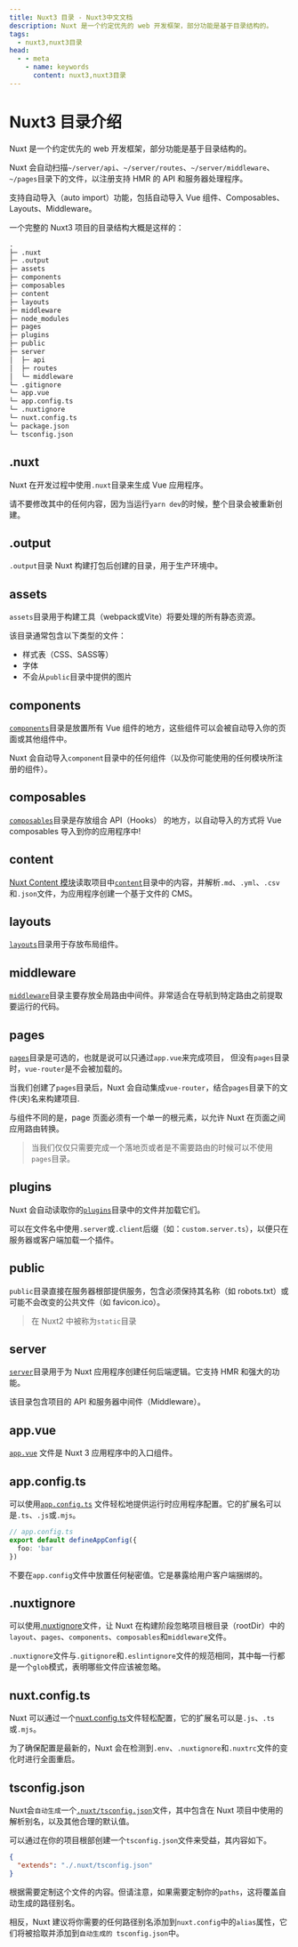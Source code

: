 ```yaml
---
title: Nuxt3 目录 - Nuxt3中文文档
description: Nuxt 是一个约定优先的 web 开发框架，部分功能是基于目录结构的。
tags: 
  - nuxt3,nuxt3目录
head:
  - - meta
    - name: keywords
      content: nuxt3,nuxt3目录
---
```


# Nuxt3 目录介绍

Nuxt 是一个约定优先的 web 开发框架，部分功能是基于目录结构的。

Nuxt 会自动扫描`~/server/api`、`~/server/routes`、`~/server/middleware`、`~/pages`目录下的文件，以注册支持 HMR 的 API 和服务器处理程序。

支持自动导入（auto import）功能，包括自动导入 Vue 组件、Composables、Layouts、Middleware。

一个完整的 Nuxt3 项目的目录结构大概是这样的：

```md
.
├─ .nuxt
├─ .output
├─ assets
├─ components
├─ composables
├─ content
├─ layouts
├─ middleware
├─ node_modules
├─ pages
├─ plugins
├─ public
├─ server
│  ├─ api
│  ├─ routes
│  └─ middleware
└─ .gitignore
└─ app.vue
└─ app.config.ts
└─ .nuxtignore
└─ nuxt.config.ts
└─ package.json
└─ tsconfig.json
```

## .nuxt

Nuxt 在开发过程中使用`.nuxt`目录来生成 Vue 应用程序。

请不要修改其中的任何内容，因为当运行`yarn dev`的时候，整个目录会被重新创建。

## .output

`.output`目录 Nuxt 构建打包后创建的目录，用于生产环境中。

## assets

`assets`目录用于构建工具（webpack或Vite）将要处理的所有静态资源。

该目录通常包含以下类型的文件：

- 样式表（CSS、SASS等）
- 字体
- 不会从`public`目录中提供的图片

## components

[`components`](/nuxt3/directory-components)目录是放置所有 Vue 组件的地方，这些组件可以会被自动导入你的页面或其他组件中。

Nuxt 会自动导入`component`目录中的任何组件（以及你可能使用的任何模块所注册的组件）。

## composables

[`composables`](/nuxt3/directory-composables)目录是存放组合 API（Hooks） 的地方，以自动导入的方式将 Vue composables 导入到你的应用程序中!

## content

[Nuxt Content 模块](https://content.nuxtjs.org/)读取项目中[`content`](/nuxt3/directory-content)目录中的内容，并解析`.md`、`.yml`、`.csv`和`.json`文件，为应用程序创建一个基于文件的 CMS。

## layouts

[`layouts`](/nuxt3/directory-layouts)目录用于存放布局组件。

## middleware

[`middleware`](/nuxt3/directory-middleware)目录主要存放全局路由中间件。非常适合在导航到特定路由之前提取要运行的代码。

## pages

[`pages`](/nuxt3/directory-pages)目录是可选的，也就是说可以只通过`app.vue`来完成项目， 但没有`pages`目录时，`vue-router`是不会被加载的。

当我们创建了`pages`目录后，Nuxt 会自动集成`vue-router`，结合`pages`目录下的文件(夹)名来构建项目.

与组件不同的是，page 页面必须有一个单一的根元素，以允许 Nuxt 在页面之间应用路由转换。

> 当我们仅仅只需要完成一个落地页或者是不需要路由的时候可以不使用`pages`目录。

## plugins

Nuxt 会自动读取你的[`plugins`](/nuxt3/directory-plugins)目录中的文件并加载它们。

可以在文件名中使用`.server`或`.client`后缀（如：`custom.server.ts`），以便只在服务器或客户端加载一个插件。

## public

`public`目录直接在服务器根部提供服务，包含必须保持其名称（如 robots.txt）或可能不会改变的公共文件（如 favicon.ico）。

> 在 Nuxt2 中被称为`static`目录

## server

[`server`](/nuxt3/directory-server)目录用于为 Nuxt 应用程序创建任何后端逻辑。它支持 HMR 和强大的功能。

该目录包含项目的 API 和服务器中间件（Middleware）。

## app.vue

[`app.vue`](/nuxt3/directory-app-vue) 文件是 Nuxt 3 应用程序中的入口组件。

## app.config.ts

可以使用[`app.config.ts`](/nuxt3/configuration-app-config) 文件轻松地提供运行时应用程序配置。它的扩展名可以是`.ts`、`.js`或`.mjs`。

```ts
// app.config.ts
export default defineAppConfig({
  foo: 'bar
})
```

不要在`app.config`文件中放置任何秘密值。它是暴露给用户客户端捆绑的。

## .nuxtignore

可以使用[.nuxtignore](/nuxt3/configuration-nuxtignore)文件，让 Nuxt 在构建阶段忽略项目根目录（rootDir）中的`layout`、`pages`、`components`、`composables`和`middleware`文件。

`.nuxtignore`文件与`.gitignore`和`.eslintignore`文件的规范相同，其中每一行都是一个`glob`模式，表明哪些文件应该被忽略。


## nuxt.config.ts

Nuxt 可以通过一个[nuxt.config.ts](/nuxt3/configuration-nuxt-config)文件轻松配置，它的扩展名可以是`.js`、`.ts`或`.mjs`。

为了确保配置是最新的，Nuxt 会在检测到`.env`、`.nuxtignore`和`.nuxtrc`文件的变化时进行全面重启。

## tsconfig.json

Nuxt会`自动生成`一个[`.nuxt/tsconfig.json`](https://v3.nuxtjs.org/guide/concepts/typescript/)文件，其中包含在 Nuxt 项目中使用的解析别名，以及其他合理的默认值。

可以通过在你的项目根部创建一个`tsconfig.json`文件来受益，其内容如下。

```json
{
  "extends": "./.nuxt/tsconfig.json"
}
```

根据需要定制这个文件的内容。但请注意，如果需要定制你的`paths`，这将覆盖自动生成的路径别名。

相反，Nuxt 建议将你需要的任何路径别名添加到`nuxt.config`中的`alias`属性，它们将被拾取并添加到`自动生成的 tsconfig.json`中。